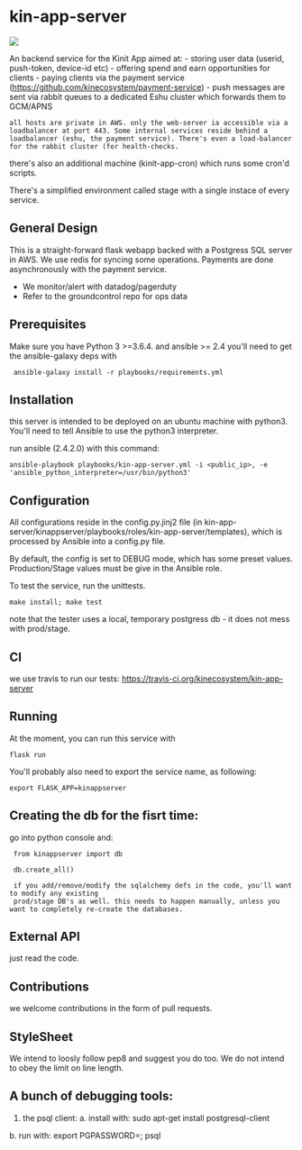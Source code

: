 # kin-app-server

![](https://travis-ci.org/kinecosystem/kin-app-server.svg?branch=master)

An backend service for the Kinit App aimed at:
    - storing user data (userid, push-token, device-id etc)
    - offering spend and earn opportunities for clients
    - paying clients via the payment service (https://github.com/kinecosystem/payment-service)
    - push messages are sent via rabbit queues to a dedicated Eshu cluster which forwards them to GCM/APNS
    
    all hosts are private in AWS. only the web-server ia accessible via a loadbalancer at port 443. Some internal services reside behind a loadbalancer (eshu, the payment service). There's even a load-balancer for the rabbit cluster (for health-checks.

there's also an additional machine (kinit-app-cron) which runs some cron'd scripts.

There's a simplified environment called stage with a single instace of every service.

## General Design
This is a straight-forward flask webapp backed with a Postgress SQL server in AWS. We use redis for syncing some operations. Payments are done asynchronously with the payment service.

- We monitor/alert with datadog/pagerduty
- Refer to the groundcontrol repo for ops data

## Prerequisites
Make sure you have Python 3 >=3.6.4.
and ansible >= 2.4
you'll need to get the ansible-galaxy deps with

     ansible-galaxy install -r playbooks/requirements.yml

## Installation
this server is intended to be deployed on an ubuntu machine with python3. You'll need to tell Ansible to use the python3 interpreter.

run ansible (2.4.2.0) with this command:

    ansible-playbook playbooks/kin-app-server.yml -i <public_ip>, -e 'ansible_python_interpreter=/usr/bin/python3'

## Configuration
All configurations reside in the config.py.jinj2 file (in kin-app-server/kinappserver/playbooks/roles/kin-app-server/templates), which is processed by Ansible into a config.py file.

By default, the config is set to DEBUG mode, which has some preset values. Production/Stage values must be give in the Ansible role.

To test the service, run the unittests.

    make install; make test

note that the tester uses a local, temporary postgress db - it does not mess with prod/stage.

## CI
we use travis to run our tests: https://travis-ci.org/kinecosystem/kin-app-server

## Running
At the moment, you can run this service with

    flask run
    
You'll probably also need to export the service name, as following:

    export FLASK_APP=kinappserver

## Creating the db for the fisrt time:
go into python console and:

     from kinappserver import db

     db.create_all()

     if you add/remove/modify the sqlalchemy defs in the code, you'll want to modify any existing 
     prod/stage DB's as well. this needs to happen manually, unless you want to completely re-create the databases.

## External API
just read the code.


## Contributions
we welcome contributions in the form of pull requests. 

## StyleSheet
We intend to loosly follow pep8 and suggest you do too. We do not intend to obey the limit on line length.

## A bunch of debugging tools:

1. the psql client:
a. install with:
    sudo apt-get install postgresql-client

b. run with:
    export PGPASSWORD=<the password>; psql <db url as given by amazon>
